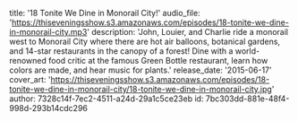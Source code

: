 title: '18 Tonite We Dine in Monorail City!'
audio_file: 'https://thiseveningsshow.s3.amazonaws.com/episodes/18-tonite-we-dine-in-monorail-city.mp3'
description: 'John, Louier, and Charlie ride a monorail west to Monorail City where there are hot air balloons, botanical gardens, and 14-star restaurants in the canopy of a forest! Dine with a world-renowned food critic at the famous Green Bottle restaurant, learn how colors are made, and hear music for plants.'
release_date: '2015-06-17'
cover_art: 'https://thiseveningsshow.s3.amazonaws.com/episodes/18-tonite-we-dine-in-monorail-city/18-tonite-we-dine-in-monorail-city.jpg'
author: 7328c14f-7ec2-4511-a24d-29a1c5ce23eb
id: 7bc303dd-881e-48f4-998d-293b14cdc296
